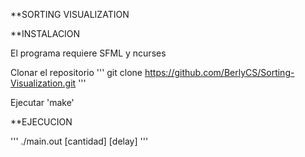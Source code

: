 **SORTING VISUALIZATION

**INSTALACION

El programa requiere SFML y ncurses

Clonar el repositorio
'''
git clone https://github.com/BerlyCS/Sorting-Visualization.git
'''

Ejecutar 'make'

**EJECUCION

'''
./main.out [cantidad] [delay]
'''
